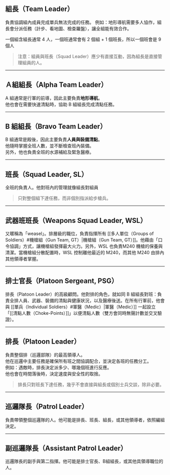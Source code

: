## 組長（Team Leader）
負責協調組內成員完成單兵無法完成的任務。  例如：地形導航需要多人協作，組長會分派任務（計步、看地圖、檢查羅盤），讓全組能有效合作。

一個組含組長通常 4 人，一個班通常會有 2 個組 + 1 個班長，所以一個班會是 9 個人

> 注意：組員與班長（Squad Leader）應少有直接互動，因為組長是直接管理組員的人。

---
## Ａ組組長（Alpha Team Leader）
A 組通常是行軍的前導，因此主要負責**地形導航**。  
他也會在需要快速清點時，協助 B 組組長完成清點任務。

---
## B 組組長（Bravo Team Leader）
B 組通常是殿後，因此主要負責**人員與裝備清點**。  
他隨時掌握全班人數，並不斷檢查班內裝備。  
另外，他也負責全班的水源補給及緊急醫療。

---
## 班長（Squad Leader, SL）
全班的負責人。他對班內的管理就像組長對組員

> 只對整個組下達任務，而非個別指派給步槍兵。

---
## 武器班班長（Weapons Squad Leader, WSL）
又暱稱為「weasel」。排層級的職位，負責指揮所有 [[多人單位（Groups of Soldiers）#機槍組（Gun Team, GT）|機槍組（Gun Team, GT）]]。他藉由「口令協調」方式，讓機槍組發揮最大火力。另外，WSL 也負責M240 機槍的保養與清潔。當機槍組分散配置時，WSL 控制離他最近的 M240，而其他 M240 由排內其他領導者掌握。

---
## 排士官長（Platoon Sergeant, PSG）
排長（Platoon Leader）的高級顧問。他對排的角色，就如同 B 組組長對班：負責全排人員、武器、裝備的清點與健康狀況，以及醫療後送。在所有行軍前，他會與 [[單兵（Individual Soldiers）#軍醫（Medic）|軍醫（Medic）]] 一起設立「[[清點人數（Choke-Points）]]」以便清點人數（雙方會同時無聲計數並交叉驗證）。

---
## 排長（Platoon Leader）
負責整個排（巡邏部隊）的最高領導人。  
他在巡邏中主要任務是確保所有班之間協調配合，並決定各班的任務分工。  
例如：遇敵時，排長決定派多少、哪幾個班進行反應。  
他也會在時間落後時，決定速度與安全性的取捨。  

>  排長只對班長下達任務，幾乎不會直接與組長或個別士兵交談，除非必要。

---
## 巡邏隊長（Patrol Leader）
負責帶領整個巡邏隊的人。他可能是排長、班長、組長，或其他領導者，依照編組決定。

---
## 副巡邏隊長（Assistant Patrol Leader）
巡邏隊長的副手與第二指揮。他可能是排士官長、B組組長，或其他具領導職位的人。
